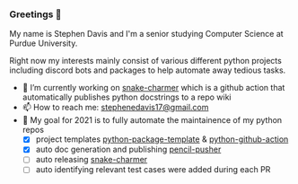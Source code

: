 ### Greetings 👋
My name is Stephen Davis and I'm a senior studying Computer Science at Purdue University. 

Right now my interests mainly consist of various different python projects including discord bots and packages to help automate away tedious tasks. 


- 🔭 I’m currently working on [snake-charmer](https://github.com/stephend017/snake-charmer) which is a github action that automatically publishes python docstrings to a repo wiki
- 📫 How to reach me: stephenedavis17@gmail.com
- 🥅 My goal for 2021 is to fully automate the maintainence of my python repos
  - [x] project templates [python-package-template](https://github.com/stephend017/python-package-template) & [python-github-action](https://github.com/stephend017/python-github-action)
  - [x] auto doc generation and publishing [pencil-pusher](https://github.com/stephend017/pencil-pusher)
  - [ ] auto releasing [snake-charmer](https://github.com/stephend017/snake-charmer)
  - [ ] auto identifying relevant test cases were added during each PR

